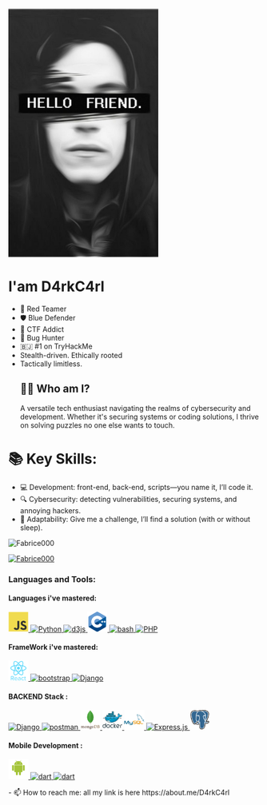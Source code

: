 <br>
<img src="./hello.jpeg" width="300">
</br>

# I'am D4rkC4rl 
- 🥷 Red Teamer
- 🛡️ Blue Defender
- 🏴 CTF Addict
- 🐞 Bug  Hunter
- 🇧🇯 #1 on TryHackMe
- Stealth-driven. Ethically rooted
-  Tactically limitless.
   ## 👨‍💻 Who am I?
   A versatile tech enthusiast navigating the realms of cybersecurity and  development. Whether it's securing systems or         coding solutions, I thrive on solving puzzles no one else wants to touch.  

# 📚 Key Skills:
- 💻 Development: front-end, back-end, scripts—you name it, I’ll code it.  
- 🔍 Cybersecurity: detecting vulnerabilities, securing systems, and annoying hackers. 
- 🚀 Adaptability: Give me a challenge, I’ll find a solution (with or without sleep).  
  
<p align="left"> <img src="https://komarev.com/ghpvc/?username=Fabrice000&label=Profile%20views&color=0e75b6&style=flat" alt="Fabrice000" /> </p>

<p align="left"> <a href="https://github.com/ryo-ma/github-profile-trophy"><img src="https://github-profile-trophy.vercel.app/?username=Fabrice000" alt="Fabrice000" /></a> </p>


<h3 align="left">Languages and Tools:</h3>


<h4 align="left">Languages i've mastered:</h4>
<p align="left">
    <a href="https://developer.mozilla.org/en-US/docs/Web/JavaScript" target="_blank" rel="noreferrer">
        <img src="https://raw.githubusercontent.com/devicons/devicon/master/icons/javascript/javascript-original.svg" alt="JavaScript" width="40" height="40" />
<!--     </a>
    <a href="https://www.java.com/" target="_blank" rel="noreferrer">
        <img src="https://www.vectorlogo.zone/logos/java/java-icon.svg" alt="Java" width="40" height="40" />
    </a> -->
    <a href="https://www.python.org/" target="_blank" rel="noreferrer">
        <img src="https://www.vectorlogo.zone/logos/python/python-icon.svg" alt="Python" width="40" height="40" />
    </a>
     <a href="https://d3js.org/" target="_blank" rel="noreferrer">
        <img src="https://www.vectorlogo.zone/logos/d3js/d3js-icon.svg" alt="d3js" width="40" height="40" />
    <a href="https://isocpp.org/" target="_blank" rel="noreferrer">
        <img src="https://raw.githubusercontent.com/devicons/devicon/master/icons/cplusplus/cplusplus-original.svg" alt="C++" width="40" height="40" />
    </a>
    <a href="https://www.gnu.org/software/bash/" target="_blank" rel="noreferrer">
        <img src="https://www.vectorlogo.zone/logos/gnu_bash/gnu_bash-icon.svg" alt="bash" width="40" height="40" />
   </a><a href="https://internetcomputer.org/docs/current/motoko/main/getting-started/motoko-introduction" target="_blank" rel="noreferrer">
        <img src="https://external-content.duckduckgo.com/iu/?u=https%3A%2F%2Fstyles.redditmedia.com%2Ft5_4lyc4t%2Fstyles%2FcommunityIcon_d425chva1g571.jpeg%3Fformat%3Dpjpg%26s%3Dbabbba78c55185d952286ce40c294502f5e9d188&f=1&nofb=1&ipt=f6d3b74c605ba5283cd5ac5184325b5ab73afd8a2b3587a169283fc65d0cbf60&ipo=images" alt="PHP" width="40" height="40" />
    </a>
</p>
<h4 align="left">FrameWork i've mastered:</h4>
<p align="left">
    <a href="https://reactjs.org/" target="_blank" rel="noreferrer"> 
        <img src="https://raw.githubusercontent.com/devicons/devicon/master/icons/react/react-original-wordmark.svg"
            alt="react" width="40" height="40" /> 
    </a> 
    <a href="https://getbootstrap.com/" target="_blank" rel="noreferrer">
        <img src="https://www.vectorlogo.zone/logos/getbootstrap/getbootstrap-icon.svg" alt="bootstrap" width="40" height="40" />
    </a>
     <a href="https://www.djangoproject.com/" target="_blank" rel="noreferrer">
        <img src="https://www.vectorlogo.zone/logos/djangoproject/djangoproject-icon.svg" alt="Django" width="40" height="40" />
    </a>
  
</p>

<h4 align="left">BACKEND Stack :</h4>
<p align="left">
    <a href="https://www.djangoproject.com/" target="_blank" rel="noreferrer">
        <img src="https://www.vectorlogo.zone/logos/djangoproject/djangoproject-icon.svg" alt="Django" width="40" height="40" />
    </a>
     <a href="https://postman.com" target="_blank"
        rel="noreferrer"> 
        <img src="https://www.vectorlogo.zone/logos/getpostman/getpostman-icon.svg" alt="postman"
            width="40" height="40" /> 
    </a>
    <a href="https://www.mongodb.com/" target="_blank" rel="noreferrer"> 
        <img
            src="https://raw.githubusercontent.com/devicons/devicon/master/icons/mongodb/mongodb-original-wordmark.svg"
            alt="mongodb" width="40" height="40" /> 
    </a>
    <a href="https://www.docker.com/" target="_blank" rel="noreferrer"> 
        <img src="https://raw.githubusercontent.com/devicons/devicon/master/icons/docker/docker-original-wordmark.svg" alt="docker" width="40" height="40"/> 
    </a>
    <a href="https://www.mysql.com/" target="_blank"
        rel="noreferrer"> 
        <img
            src="https://raw.githubusercontent.com/devicons/devicon/master/icons/mysql/mysql-original-wordmark.svg"
            alt="mysql" width="40" height="40" /> 
    </a>
    <a href="https://expressjs.com/" target="_blank" rel="noreferrer">
        <img src="https://upload.wikimedia.org/wikipedia/commons/6/64/Expressjs.png" alt="Express.js" width="40" height="40" />
    </a>
<!--     <a href="https://firebase.google.com/" target="_blank" rel="noreferrer">
        <img src="https://www.vectorlogo.zone/logos/firebase/firebase-icon.svg" alt="Firebase" width="40" height="40" />
    </a> -->
    <a href="https://www.postgresql.org/" target="_blank" rel="noreferrer">
        <img src="https://raw.githubusercontent.com/devicons/devicon/master/icons/postgresql/postgresql-original.svg" alt="PostgreSQL" width="40" height="40" />
    </a>
</p>

<h4 align="left">Mobile Development :</h4>
<p align="left">
    <a href="https://developer.android.com" target="_blank" rel="noreferrer"> 
        <img src="https://raw.githubusercontent.com/devicons/devicon/master/icons/android/android-original-wordmark.svg" alt="android" width="40" height="40"/> 
    </a>
    <a href="https://dart.dev/" target="_blank" rel="noreferrer"> 
        <img src="https://www.vectorlogo.zone/logos/dartlang/dartlang-icon.svg" alt="dart" width="40"
            height="40" /> 
    </a>
  <a href="https://flutter.dev/" target="_blank" rel="noreferrer"> 
        <img src="https://www.vectorlogo.zone/logos/flutterio/flutterio-icon.svg" alt="dart" width="40"
            height="40" /> 
    </a>
</p>
</a>
- 📫 How to reach me: all my link is here https://about.me/D4rkC4rl

<!-- Made with [OSS Insight](https://ossinsight.io/) -->
